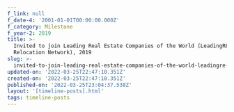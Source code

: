 ```yaml
---
f_link: null
f_date-4: '2001-01-01T00:00:00.000Z'
f_category: Milestone
f_year-2: 2019
title: >-
  Invited to join Leading Real Estate Companies of the World (LeadingRE-Global
  Relocation Network), 2019
slug: >-
  invited-to-join-leading-real-estate-companies-of-the-world-leadingre-global-relocation-network-2019
updated-on: '2022-03-25T22:47:10.351Z'
created-on: '2022-03-25T22:47:10.351Z'
published-on: '2022-03-25T23:04:37.538Z'
layout: '[timeline-posts].html'
tags: timeline-posts
---
```



